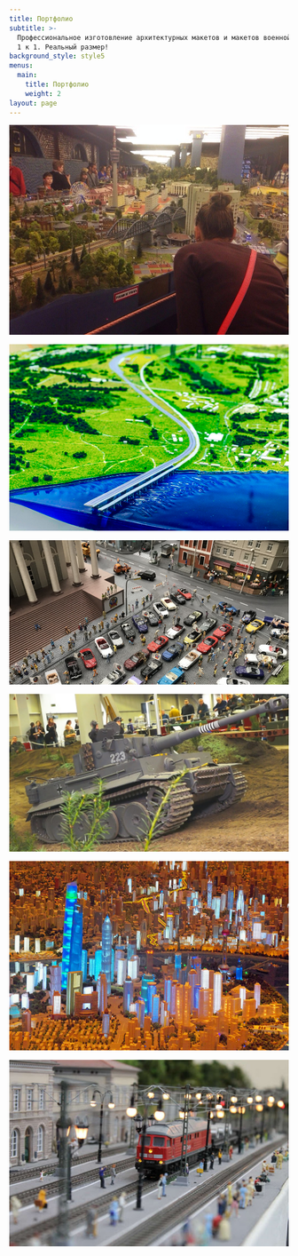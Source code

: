 ```yaml
---
title: Портфолио
subtitle: >-
  Профессиональное изготовление архитектурных макетов и макетов военной техники
  1 к 1. Реальный размер!
background_style: style5
menus:
  main:
    title: Портфолио
    weight: 2
layout: page
---
```



![](/images/miniat2.jpg)

![](/images/image12_makety.gnu1dbzgv5l7.jpg)

![](/images/city.jpg)

![](/images/maxresdefault.jpg)

![](/images/image_1.jpg)

![](/images/rail.jpg)